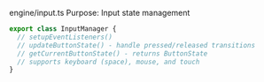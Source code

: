 engine/input.ts
Purpose: Input state management

```typescript
export class InputManager {
  // setupEventListeners()
  // updateButtonState() - handle pressed/released transitions
  // getCurrentButtonState() - returns ButtonState
  // supports keyboard (space), mouse, and touch
}
```
